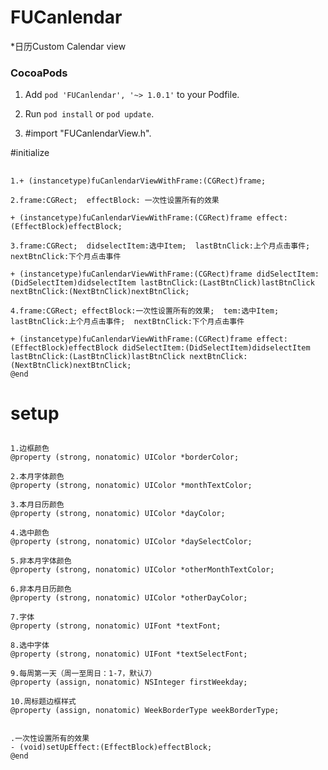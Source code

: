 # FUCanlendar
*日历Custom Calendar view


### CocoaPods

  1. Add `pod 'FUCanlendar', '~> 1.0.1'` to your Podfile.

  2. Run `pod install` or `pod update`.

  3. #import "FUCanlendarView.h".


#initialize
## <a id="initialize"></a>
```objc
1.+ (instancetype)fuCanlendarViewWithFrame:(CGRect)frame;

2.frame:CGRect;  effectBlock: 一次性设置所有的效果

+ (instancetype)fuCanlendarViewWithFrame:(CGRect)frame effect:(EffectBlock)effectBlock;

3.frame:CGRect;  didselectItem:选中Item;  lastBtnClick:上个月点击事件;  nextBtnClick:下个月点击事件

+ (instancetype)fuCanlendarViewWithFrame:(CGRect)frame didSelectItem:(DidSelectItem)didselectItem lastBtnClick:(LastBtnClick)lastBtnClick nextBtnClick:(NextBtnClick)nextBtnClick;

4.frame:CGRect; effectBlock:一次性设置所有的效果;  tem:选中Item;  lastBtnClick:上个月点击事件;  nextBtnClick:下个月点击事件

+ (instancetype)fuCanlendarViewWithFrame:(CGRect)frame effect:(EffectBlock)effectBlock didSelectItem:(DidSelectItem)didselectItem lastBtnClick:(LastBtnClick)lastBtnClick nextBtnClick:(NextBtnClick)nextBtnClick;
@end
```


# setup
## <a id="setup"></a>
```objc
1.边框颜色
@property (strong, nonatomic) UIColor *borderColor;

2.本月字体颜色
@property (strong, nonatomic) UIColor *monthTextColor;

3.本月日历颜色
@property (strong, nonatomic) UIColor *dayColor;

4.选中颜色
@property (strong, nonatomic) UIColor *daySelectColor;

5.非本月字体颜色
@property (strong, nonatomic) UIColor *otherMonthTextColor;

6.非本月日历颜色
@property (strong, nonatomic) UIColor *otherDayColor;

7.字体
@property (strong, nonatomic) UIFont *textFont;

8.选中字体
@property (strong, nonatomic) UIFont *textSelectFont;

9.每周第一天（周一至周日：1-7，默认7）
@property (assign, nonatomic) NSInteger firstWeekday;

10.周标题边框样式
@property (assign, nonatomic) WeekBorderType weekBorderType;


.一次性设置所有的效果
- (void)setUpEffect:(EffectBlock)effectBlock;
@end
```